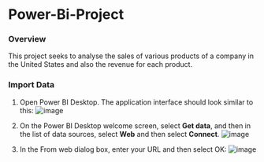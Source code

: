 # Power-Bi-Project

### Overview
This project seeks to analyse the sales of various products of a company in the United States and also the revenue for each product.

### Import Data
1. Open Power BI Desktop. The application interface should look similar to this:
![image](https://github.com/DoraAgyemang/Power-Bi-Project/assets/128803445/e9fb3506-d23e-42c1-9068-c7cc7eab6880)

2. On the Power BI Desktop welcome screen, select **Get data**, and then in the list of data sources, select **Web** and then select **Connect**.
![image](https://github.com/DoraAgyemang/Power-Bi-Project/assets/128803445/2dcce161-af91-4294-a96b-a176723766f6)

3. In the From web dialog box, enter your URL and then select OK:
![image](https://github.com/DoraAgyemang/Power-Bi-Project/assets/128803445/51c233a8-3aa1-46a1-95f3-8dc7a2bfbbd3)
